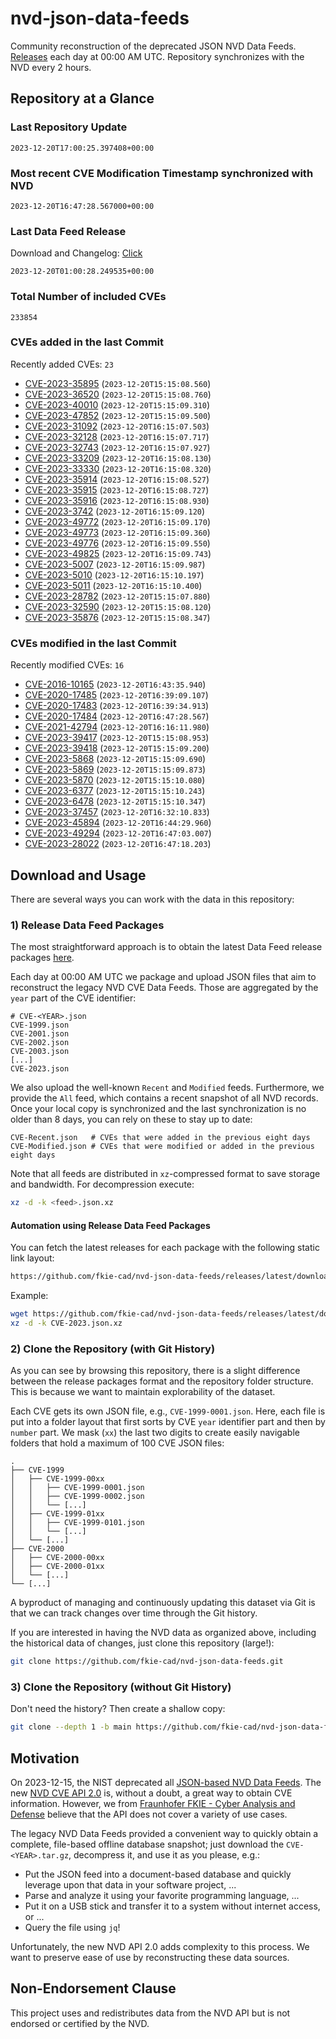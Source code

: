 # nvd-json-data-feeds

Community reconstruction of the deprecated JSON NVD Data Feeds. 
[Releases](https://github.com/fkie-cad/nvd-json-data-feeds/releases/latest) each day at 00:00 AM UTC.
Repository synchronizes with the NVD every 2 hours.

## Repository at a Glance

### Last Repository Update

```plain
2023-12-20T17:00:25.397408+00:00
```

### Most recent CVE Modification Timestamp synchronized with NVD

```plain
2023-12-20T16:47:28.567000+00:00
```

### Last Data Feed Release

Download and Changelog: [Click](https://github.com/fkie-cad/nvd-json-data-feeds/releases/latest)

```plain
2023-12-20T01:00:28.249535+00:00
```

### Total Number of included CVEs

```plain
233854
```

### CVEs added in the last Commit

Recently added CVEs: `23`

* [CVE-2023-35895](CVE-2023/CVE-2023-358xx/CVE-2023-35895.json) (`2023-12-20T15:15:08.560`)
* [CVE-2023-36520](CVE-2023/CVE-2023-365xx/CVE-2023-36520.json) (`2023-12-20T15:15:08.760`)
* [CVE-2023-40010](CVE-2023/CVE-2023-400xx/CVE-2023-40010.json) (`2023-12-20T15:15:09.310`)
* [CVE-2023-47852](CVE-2023/CVE-2023-478xx/CVE-2023-47852.json) (`2023-12-20T15:15:09.500`)
* [CVE-2023-31092](CVE-2023/CVE-2023-310xx/CVE-2023-31092.json) (`2023-12-20T16:15:07.503`)
* [CVE-2023-32128](CVE-2023/CVE-2023-321xx/CVE-2023-32128.json) (`2023-12-20T16:15:07.717`)
* [CVE-2023-32743](CVE-2023/CVE-2023-327xx/CVE-2023-32743.json) (`2023-12-20T16:15:07.927`)
* [CVE-2023-33209](CVE-2023/CVE-2023-332xx/CVE-2023-33209.json) (`2023-12-20T16:15:08.130`)
* [CVE-2023-33330](CVE-2023/CVE-2023-333xx/CVE-2023-33330.json) (`2023-12-20T16:15:08.320`)
* [CVE-2023-35914](CVE-2023/CVE-2023-359xx/CVE-2023-35914.json) (`2023-12-20T16:15:08.527`)
* [CVE-2023-35915](CVE-2023/CVE-2023-359xx/CVE-2023-35915.json) (`2023-12-20T16:15:08.727`)
* [CVE-2023-35916](CVE-2023/CVE-2023-359xx/CVE-2023-35916.json) (`2023-12-20T16:15:08.930`)
* [CVE-2023-3742](CVE-2023/CVE-2023-37xx/CVE-2023-3742.json) (`2023-12-20T16:15:09.120`)
* [CVE-2023-49772](CVE-2023/CVE-2023-497xx/CVE-2023-49772.json) (`2023-12-20T16:15:09.170`)
* [CVE-2023-49773](CVE-2023/CVE-2023-497xx/CVE-2023-49773.json) (`2023-12-20T16:15:09.360`)
* [CVE-2023-49776](CVE-2023/CVE-2023-497xx/CVE-2023-49776.json) (`2023-12-20T16:15:09.550`)
* [CVE-2023-49825](CVE-2023/CVE-2023-498xx/CVE-2023-49825.json) (`2023-12-20T16:15:09.743`)
* [CVE-2023-5007](CVE-2023/CVE-2023-50xx/CVE-2023-5007.json) (`2023-12-20T16:15:09.987`)
* [CVE-2023-5010](CVE-2023/CVE-2023-50xx/CVE-2023-5010.json) (`2023-12-20T16:15:10.197`)
* [CVE-2023-5011](CVE-2023/CVE-2023-50xx/CVE-2023-5011.json) (`2023-12-20T16:15:10.400`)
* [CVE-2023-28782](CVE-2023/CVE-2023-287xx/CVE-2023-28782.json) (`2023-12-20T15:15:07.880`)
* [CVE-2023-32590](CVE-2023/CVE-2023-325xx/CVE-2023-32590.json) (`2023-12-20T15:15:08.120`)
* [CVE-2023-35876](CVE-2023/CVE-2023-358xx/CVE-2023-35876.json) (`2023-12-20T15:15:08.347`)


### CVEs modified in the last Commit

Recently modified CVEs: `16`

* [CVE-2016-10165](CVE-2016/CVE-2016-101xx/CVE-2016-10165.json) (`2023-12-20T16:43:35.940`)
* [CVE-2020-17485](CVE-2020/CVE-2020-174xx/CVE-2020-17485.json) (`2023-12-20T16:39:09.107`)
* [CVE-2020-17483](CVE-2020/CVE-2020-174xx/CVE-2020-17483.json) (`2023-12-20T16:39:34.913`)
* [CVE-2020-17484](CVE-2020/CVE-2020-174xx/CVE-2020-17484.json) (`2023-12-20T16:47:28.567`)
* [CVE-2021-42794](CVE-2021/CVE-2021-427xx/CVE-2021-42794.json) (`2023-12-20T16:16:11.980`)
* [CVE-2023-39417](CVE-2023/CVE-2023-394xx/CVE-2023-39417.json) (`2023-12-20T15:15:08.953`)
* [CVE-2023-39418](CVE-2023/CVE-2023-394xx/CVE-2023-39418.json) (`2023-12-20T15:15:09.200`)
* [CVE-2023-5868](CVE-2023/CVE-2023-58xx/CVE-2023-5868.json) (`2023-12-20T15:15:09.690`)
* [CVE-2023-5869](CVE-2023/CVE-2023-58xx/CVE-2023-5869.json) (`2023-12-20T15:15:09.873`)
* [CVE-2023-5870](CVE-2023/CVE-2023-58xx/CVE-2023-5870.json) (`2023-12-20T15:15:10.080`)
* [CVE-2023-6377](CVE-2023/CVE-2023-63xx/CVE-2023-6377.json) (`2023-12-20T15:15:10.243`)
* [CVE-2023-6478](CVE-2023/CVE-2023-64xx/CVE-2023-6478.json) (`2023-12-20T15:15:10.347`)
* [CVE-2023-37457](CVE-2023/CVE-2023-374xx/CVE-2023-37457.json) (`2023-12-20T16:32:10.833`)
* [CVE-2023-45894](CVE-2023/CVE-2023-458xx/CVE-2023-45894.json) (`2023-12-20T16:44:29.960`)
* [CVE-2023-49294](CVE-2023/CVE-2023-492xx/CVE-2023-49294.json) (`2023-12-20T16:47:03.007`)
* [CVE-2023-28022](CVE-2023/CVE-2023-280xx/CVE-2023-28022.json) (`2023-12-20T16:47:18.203`)


## Download and Usage

There are several ways you can work with the data in this repository:

### 1) Release Data Feed Packages

The most straightforward approach is to obtain the latest Data Feed release packages [here](https://github.com/fkie-cad/nvd-json-data-feeds/releases/latest).

Each day at 00:00 AM UTC we package and upload JSON files that aim to reconstruct the legacy NVD CVE Data Feeds.
Those are aggregated by the `year` part of the CVE identifier:

```
# CVE-<YEAR>.json
CVE-1999.json
CVE-2001.json
CVE-2002.json
CVE-2003.json
[...]
CVE-2023.json
```

We also upload the well-known `Recent` and `Modified` feeds.
Furthermore, we provide the `All` feed, which contains a recent snapshot of all NVD records.
Once your local copy is synchronized and the last synchronization is no older than 8 days, you can rely on these to stay up to date:

```plain
CVE-Recent.json   # CVEs that were added in the previous eight days
CVE-Modified.json # CVEs that were modified or added in the previous eight days
```

Note that all feeds are distributed in `xz`-compressed format to save storage and bandwidth.
For decompression execute:

```sh
xz -d -k <feed>.json.xz
```


#### Automation using Release Data Feed Packages

You can fetch the latest releases for each package with the following static link layout:

```sh
https://github.com/fkie-cad/nvd-json-data-feeds/releases/latest/download/CVE-<YEAR>.json.xz
```

Example:

```sh
wget https://github.com/fkie-cad/nvd-json-data-feeds/releases/latest/download/CVE-2023.json.xz
xz -d -k CVE-2023.json.xz
```

### 2) Clone the Repository (with Git History)

As you can see by browsing this repository, there is a slight difference between the release packages format and the repository folder structure.
This is because we want to maintain explorability of the dataset.

Each CVE gets its own JSON file, e.g., `CVE-1999-0001.json`.
Here, each file is put into a folder layout that first sorts by CVE `year` identifier part and then by `number` part.
We mask (`xx`) the last two digits to create easily navigable folders that hold a maximum of 100 CVE JSON files:

```plain
.
├── CVE-1999
│   ├── CVE-1999-00xx
│   │   ├── CVE-1999-0001.json
│   │   ├── CVE-1999-0002.json
│   │   └── [...]
│   ├── CVE-1999-01xx
│   │   ├── CVE-1999-0101.json
│   │   └── [...]
│   └── [...]
├── CVE-2000
│   ├── CVE-2000-00xx
│   ├── CVE-2000-01xx
│   └── [...]
└── [...]
```

A byproduct of managing and continuously updating this dataset via Git is that we can track changes over time through the Git history.

If you are interested in having the NVD data as organized above, including the historical data of changes, just clone this repository (large!):

```sh
git clone https://github.com/fkie-cad/nvd-json-data-feeds.git
```

### 3) Clone the Repository (without Git History)

Don't need the history? Then create a shallow copy:

```sh
git clone --depth 1 -b main https://github.com/fkie-cad/nvd-json-data-feeds.git
```

## Motivation

On 2023-12-15, the NIST deprecated all [JSON-based NVD Data Feeds](https://nvd.nist.gov/vuln/data-feeds#divRetirementBanner-1).
The new [NVD CVE API 2.0](https://nvd.nist.gov/developers/vulnerabilities) is, without a doubt, a great way to obtain CVE information.
However, we from [Fraunhofer FKIE - Cyber Analysis and Defense](https://www.fkie.fraunhofer.de/en/departments/cad.html) believe that the API does not cover a variety of use cases.

The legacy NVD Data Feeds provided a convenient way to quickly obtain a complete, file-based offline database snapshot; just download the `CVE-<YEAR>.tar.gz`, decompress it, and use it as you please, e.g.:

* Put the JSON feed into a document-based database and quickly leverage upon that data in your software project, ...
* Parse and analyze it using your favorite programming language, ...
* Put it on a USB stick and transfer it to a system without internet access, or ...
* Query the file using `jq`!

Unfortunately, the new NVD API 2.0 adds complexity to this process.
We want to preserve ease of use by reconstructing these data sources.

## Non-Endorsement Clause

This project uses and redistributes data from the NVD API but is not endorsed or certified by the NVD.